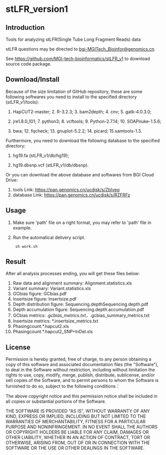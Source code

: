 stLFR_version1
==============

Introduction
-------
Tools for analyzing stLFR(Single Tube Long Fragment Reads) data

stLFR questions may be directed to bgi-MGITech_Bioinfor@genomics.cn.

See https://github.com/MGI-tech-bioinformatics/stLFR_v1 to download source code package.


Download/Install
----------------
Because of the size limitation of GitHub repository, these are some following softwares you need to install to the specified directory (stLFR_v1/tools):

1. HapCUT2-master; 2. R-3.2.3; 3. bam2depth; 4. cnv; 5. gatk-4.0.3.0;

6. jre1.8.0_101; 7. python3; 8. vcftools; 9. Python-2.7.14; 10. SOAPnuke-1.5.6; 

11. bwa; 12. fqcheck; 13. gnuplot-5.2.2; 14. picard; 15.samtools-1.3.

Furthermore, you need to download the following database to the specified directory:

1. hg19.fa (stLFR_v1/db/hg19);

2. hg19.dbsnp.vcf (stLFR_v1/db/dbsnp).

Or you can download the above database and softwares from BGI Cloud Drive:

1. tools Link: https://pan.genomics.cn/ucdisk/s/ZbIveq
2. database Link: https://pan.genomics.cn/ucdisk/s/RZFRFz

Usage
-------
1. Make sure 'path' file on a right format, you may refer to 'path' file in example.

2. Run the automatical delivery script.

        sh work.sh

Result
-------
After all analysis processes ending, you will get these files below:

1. Raw data and alignment summary: Alignment.statistics.xls 
2. Variant summary: Variant.statistics.xls 
3. GCbias figure: GCbias.pdf 
4. Insertsize figure: Insertsize.pdf 
5. Depth distribution figure: Sequencing.depthSequencing.depth.pdf 
6. Depth accumulation figure: Sequencing.depth.accumulation.pdf          
7. GCbias metrics: *.gcbias_metrics.txt，*.gcbias_summary_metrics.txt               
8. Insertsize metrics: *.insertsize_metrics.txt       
9. Phasingcount.*.hapcut2.xls 
10. Phasingcount.*.hapcut2_SNP+InDel.xls    



License
-------
Permission is hereby granted, free of charge, to any person obtaining a copy of this software and associated documentation files (the "Software"), to deal in the Software without restriction, including without limitation the rights to use, copy, modify, merge, publish, distribute, sublicense, and/or sell copies of the Software, and to permit persons to whom the Software is furnished to do so, subject to the following conditions： 
  
The above copyright notice and this permission notice shall be included in all copies or substantial portions of the Software.
  
THE SOFTWARE IS PROVIDED "AS IS", WITHOUT WARRANTY OF ANY KIND, EXPRESS OR IMPLIED, INCLUDING BUT NOT LIMITED TO THE WARRANTIES OF MERCHANTABILITY, FITNESS FOR A PARTICULAR PURPOSE AND NONINFRINGEMENT. IN NO EVENT SHALL THE AUTHORS OR COPYRIGHT HOLDERS BE LIABLE FOR ANY CLAIM, DAMAGES OR OTHER LIABILITY, WHETHER IN AN ACTION OF CONTRACT, TORT OR OTHERWISE, ARISING FROM, OUT OF OR IN CONNECTION WITH THE SOFTWARE OR THE USE OR OTHER DEALINGS IN THE SOFTWARE.
